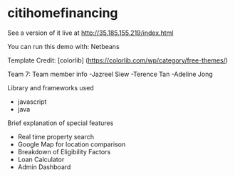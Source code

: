 # citihomefinancing

See a version of it live at http://35.185.155.219/index.html

You can run this demo with:
Netbeans

Template Credit:
[colorlib] (https://colorlib.com/wp/category/free-themes/)


Team 7:
Team member info
-Jazreel Siew
-Terence Tan
-Adeline Jong


Library and frameworks used
- javascript
- java

Brief explanation of special features
- Real time property search
- Google Map for location comparison
- Breakdown of Eligibility Factors
- Loan Calculator
- Admin Dashboard

